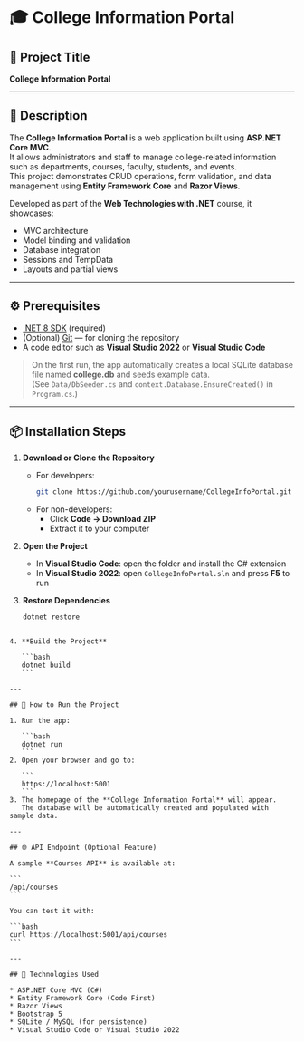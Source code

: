 
# 🎓 College Information Portal

## 📘 Project Title
**College Information Portal**

---

## 🧾 Description
The **College Information Portal** is a web application built using **ASP.NET Core MVC**.  
It allows administrators and staff to manage college-related information such as departments, courses, faculty, students, and events.  
This project demonstrates CRUD operations, form validation, and data management using **Entity Framework Core** and **Razor Views**.

Developed as part of the **Web Technologies with .NET** course, it showcases:
- MVC architecture  
- Model binding and validation  
- Database integration  
- Sessions and TempData  
- Layouts and partial views  

---

## ⚙️ Prerequisites
- [.NET 8 SDK](https://dotnet.microsoft.com/download/dotnet/8.0) (required)  
- (Optional) [Git](https://git-scm.com/downloads) — for cloning the repository  
- A code editor such as **Visual Studio 2022** or **Visual Studio Code**

> On the first run, the app automatically creates a local SQLite database file named **college.db** and seeds example data.  
> (See `Data/DbSeeder.cs` and `context.Database.EnsureCreated()` in `Program.cs`.)

---

## 📦 Installation Steps

1. **Download or Clone the Repository**
   - For developers:
     ```bash
     git clone https://github.com/yourusername/CollegeInfoPortal.git
     ```
   - For non-developers:
     - Click **Code → Download ZIP**
     - Extract it to your computer

2. **Open the Project**
   - In **Visual Studio Code**: open the folder and install the C# extension  
   - In **Visual Studio 2022**: open `CollegeInfoPortal.sln` and press **F5** to run

3. **Restore Dependencies**
   ```bash
   dotnet restore
````

4. **Build the Project**

   ```bash
   dotnet build
   ```

---

## 🚀 How to Run the Project

1. Run the app:

   ```bash
   dotnet run
   ```
2. Open your browser and go to:

   ```
   https://localhost:5001
   ```
3. The homepage of the **College Information Portal** will appear.
   The database will be automatically created and populated with sample data.

---

## 🌐 API Endpoint (Optional Feature)

A sample **Courses API** is available at:

```
/api/courses
```

You can test it with:

```bash
curl https://localhost:5001/api/courses
```

---

## 🧠 Technologies Used

* ASP.NET Core MVC (C#)
* Entity Framework Core (Code First)
* Razor Views
* Bootstrap 5
* SQLite / MySQL (for persistence)
* Visual Studio Code or Visual Studio 2022

